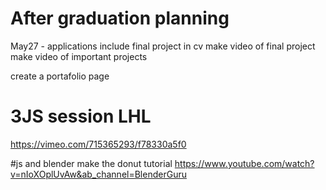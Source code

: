 # After graduation planning

May27 - 
applications
include final project in cv
make video of final project
make video of important projects

create a portafolio page

# 3JS session LHL
https://vimeo.com/715365293/f78330a5f0

#js and blender make the donut tutorial
https://www.youtube.com/watch?v=nIoXOplUvAw&ab_channel=BlenderGuru